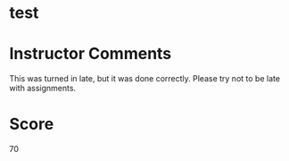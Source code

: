 # test

# Instructor Comments
This was turned in late, but it was done correctly.  Please try not to be late with assignments.

# Score
70
